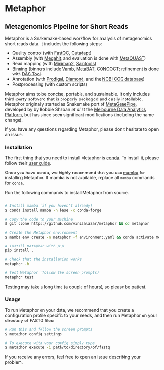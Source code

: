 # Metaphor
## Metagenomics Pipeline for Short Reads

Metaphor is a Snakemake-based workflow for analysis of metagenomics short reads data. It includes the following steps:
- Quality control (with [FastQC](https://github.com/s-andrews/FastQC/), [Cutadapt](https://github.com/marcelm/cutadapt))
- Assembly (with [Megahit](https://github.com/voutcn/megahit), and evaluation is done with [MetaQUAST](https://github.com/ablab/quast))
- Read mapping (with [Minimap2](https://github.com/lh3/minimap2), [Samtools](https://github.com/samtools/samtools))
- Binning (binners include [Vamb](https://github.com/RasmussenLab/vamb/), [MetaBAT](https://bitbucket.org/berkeleylab/metabat), [CONCOCT](https://github.com/BinPro/CONCOCT)<!--, [GraphBin](https://github.com/Vini2/GraphBin)-->; refinement is done with [DAS Tool](https://github.com/cmks/DAS_Tool))
- Annotation (with [Prodigal](https://github.com/hyattpd/Prodigal), [Diamond](https://github.com/bbuchfink/diamond), and the [NCBI COG database](https://www.ncbi.nlm.nih.gov/research/cog-project/))
- Postprocessing (with custom scripts)

Metaphor aims to be concise, portable, and sustainable. It only includes third-party software that is properly packaged and easily installable. Metaphor originally started as Snakemake port of [MetaGenePipe](https://gitlab.unimelb.edu.au/bshaban/metaGenePipe/), developed by by Bobbie Shaban *et al* at the [Melbourne Data Analytics Platform](https://mdap.unimelb.edu.au/), but has since seen significant modifications (including the name change).

If you have any questions regarding Metaphor, please don't hesitate to open an issue.

### Installation
The first thing that you need to install Metaphor is [conda](https://docs.conda.io/). To install it, please follow their [user guide](https://docs.conda.io/projects/conda/en/latest/user-guide/install/index.html).

Once you have conda, we highly recommend that you use [mamba](https://mamba.readthedocs.io/en/latest/installation.html) for installing Metaphor. If mamba is not available, replace all `mamba` commands for `conda`.

Run the following commands to install Metaphor from source.
```bash

# Install mamba (if you haven't already)
$ conda install mamba -n base -c conda-forge

# Copy the code to your machine
$ git clone https://github.com/vinisalazar/metaphor && cd metaphor

# Create the Metaphor environment
$ mamba env create -n metaphor -f environment.yaml && conda activate metaphor

# Install Metaphor with pip
pip install .

# Check that the installation works
metaphor -h

# Test Metaphor (follow the screen prompts)
metaphor test
```

Testing may take a long time (a couple of hours), so please be patient.

### Usage
To run Metaphor on your data, we recommend that you create a configuration profile specific to your needs, and then run Metaphor on your directory of FASTQ files:

```bash
# Run this and follow the screen prompts
$ metaphor config settings

# To execute with your config simply type 
$ metaphor execute -i path/to/directory/of/fastq
```

If you receive any errors, feel free to open an issue describing your problem.

<!-- 
TO-DO:
### Documentation 
-->
